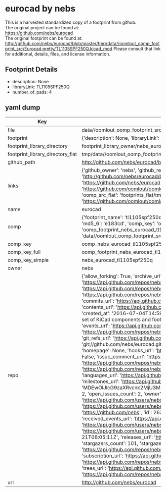 # eurocad by nebs  
This is a harvested standardized copy of a footprint from github.  
The original project can be found at:  
https://github.com/nebs/eurocad  
The original footprint can be found at:
http://github.com/nebs/eurocad/blob/master/tmp/data//oomlout_oomp_footprint_src/Eurocad.pretty/TL1105SPF250Q.kicad_mod
Please consult that link for additional, details, files, and license information.  
## Footprint Details
* description: None  
* libraryLink: TL1105SPF250Q  
* number_of_pads: 4  
## yaml dump  
| Key | Value |  
| --- | --- |  
| file | data//oomlout_oomp_footprint_src/eurocad/Eurocad.pretty/TL1105SPF250Q.kicad_mod |  
| footprint | {'description': None, 'libraryLink': 'TL1105SPF250Q', 'number_of_pads': 4} |  
| footprint_library_directory | footprint_library_owner/nebs_eurocad |  
| footprint_library_directory_flat | tmp/data//oomlout_oomp_footprint_src/footprints_flat/nebs_eurocad_tl1105spf250q/working |  
| github_path | http://github.com/nebs/eurocad/blob/master/tmp/data//oomlout_oomp_footprint_src/Eurocad.pretty/TL1105SPF250Q.kicad_mod |  
| links | {'github_owner': 'nebs', 'github_repo_name': 'eurocad', 'github_src': 'http://github.com/nebs/eurocad/blob/master/tmp/data//oomlout_oomp_footprint_src/Eurocad.pretty/TL1105SPF250Q.kicad_mod', 'github_src_repo': 'https://github.com/nebs/eurocad', 'oomp_bot': 'tmp/data//oomlout_oomp_footprint_src/footprints/nebs_eurocad_tl1105spf250q/working', 'oomp_bot_github': 'https://github.com/oomlout/oomlout_oomp_footprint_bot/tree/main/tmp/data//oomlout_oomp_footprint_src/footprints/nebs_eurocad_tl1105spf250q/working', 'oomp_src_flat': 'footprints_flat/tmp/data//oomlout_oomp_footprint_src/footprints_flat/nebs_eurocad_tl1105spf250q/working', 'oomp_src_flat_github': 'https://github.com/oomlout/oomlout_oomp_footprint_src/tree/main/tmp/data//oomlout_oomp_footprint_src/footprints_flat/nebs_eurocad_tl1105spf250q/working'} |  
| name | eurocad |  
| oomp | {'footprint_name': 'tl1105spf250q', 'library_name': 'eurocad', 'md5': 'e183cde9f97f2497b6a58490899d09dc', 'md5_10': 'e183cde9f9', 'md5_5': 'e183c', 'md5_6': 'e183cd', 'oomp_key': 'oomp_nebs_eurocad_tl1105spf250q', 'oomp_key_extra': 'oomp_footprint_nebs_eurocad_tl1105spf250q', 'oomp_key_full': 'oomp_footprint_nebs_eurocad_tl1105spf250q_e183cd', 'oomp_key_simple': 'nebs_eurocad_tl1105spf250q', 'original_filename': 'data//oomlout_oomp_footprint_src/eurocad/Eurocad.pretty/TL1105SPF250Q.kicad_mod', 'owner_name': 'nebs'} |  
| oomp_key | oomp_nebs_eurocad_tl1105spf250q |  
| oomp_key_full | oomp_footprint_nebs_eurocad_tl1105spf250q |  
| oomp_key_simple | nebs_eurocad_tl1105spf250q |  
| owner | nebs |  
| repo | {'allow_forking': True, 'archive_url': 'https://api.github.com/repos/nebs/eurocad/{archive_format}{/ref}', 'archived': False, 'assignees_url': 'https://api.github.com/repos/nebs/eurocad/assignees{/user}', 'blobs_url': 'https://api.github.com/repos/nebs/eurocad/git/blobs{/sha}', 'branches_url': 'https://api.github.com/repos/nebs/eurocad/branches{/branch}', 'clone_url': 'https://github.com/nebs/eurocad.git', 'collaborators_url': 'https://api.github.com/repos/nebs/eurocad/collaborators{/collaborator}', 'comments_url': 'https://api.github.com/repos/nebs/eurocad/comments{/number}', 'commits_url': 'https://api.github.com/repos/nebs/eurocad/commits{/sha}', 'compare_url': 'https://api.github.com/repos/nebs/eurocad/compare/{base}...{head}', 'contents_url': 'https://api.github.com/repos/nebs/eurocad/contents/{+path}', 'contributors_url': 'https://api.github.com/repos/nebs/eurocad/contributors', 'created_at': '2016-07-04T14:59:07Z', 'default_branch': 'master', 'deployments_url': 'https://api.github.com/repos/nebs/eurocad/deployments', 'description': 'A set of KiCad components and footprints I use in Eurorack modules.', 'disabled': False, 'downloads_url': 'https://api.github.com/repos/nebs/eurocad/downloads', 'events_url': 'https://api.github.com/repos/nebs/eurocad/events', 'fork': False, 'forks': 15, 'forks_count': 15, 'forks_url': 'https://api.github.com/repos/nebs/eurocad/forks', 'full_name': 'nebs/eurocad', 'git_commits_url': 'https://api.github.com/repos/nebs/eurocad/git/commits{/sha}', 'git_refs_url': 'https://api.github.com/repos/nebs/eurocad/git/refs{/sha}', 'git_tags_url': 'https://api.github.com/repos/nebs/eurocad/git/tags{/sha}', 'git_url': 'git://github.com/nebs/eurocad.git', 'has_discussions': False, 'has_downloads': True, 'has_issues': True, 'has_pages': False, 'has_projects': True, 'has_wiki': True, 'homepage': None, 'hooks_url': 'https://api.github.com/repos/nebs/eurocad/hooks', 'html_url': 'https://github.com/nebs/eurocad', 'id': 62570140, 'is_template': False, 'issue_comment_url': 'https://api.github.com/repos/nebs/eurocad/issues/comments{/number}', 'issue_events_url': 'https://api.github.com/repos/nebs/eurocad/issues/events{/number}', 'issues_url': 'https://api.github.com/repos/nebs/eurocad/issues{/number}', 'keys_url': 'https://api.github.com/repos/nebs/eurocad/keys{/key_id}', 'labels_url': 'https://api.github.com/repos/nebs/eurocad/labels{/name}', 'language': None, 'languages_url': 'https://api.github.com/repos/nebs/eurocad/languages', 'license': None, 'merges_url': 'https://api.github.com/repos/nebs/eurocad/merges', 'milestones_url': 'https://api.github.com/repos/nebs/eurocad/milestones{/number}', 'mirror_url': None, 'name': 'eurocad', 'network_count': 15, 'node_id': 'MDEwOlJlcG9zaXRvcnk2MjU3MDE0MA==', 'notifications_url': 'https://api.github.com/repos/nebs/eurocad/notifications{?since,all,participating}', 'open_issues': 2, 'open_issues_count': 2, 'owner': {'avatar_url': 'https://avatars.githubusercontent.com/u/2637098?v=4', 'events_url': 'https://api.github.com/users/nebs/events{/privacy}', 'followers_url': 'https://api.github.com/users/nebs/followers', 'following_url': 'https://api.github.com/users/nebs/following{/other_user}', 'gists_url': 'https://api.github.com/users/nebs/gists{/gist_id}', 'gravatar_id': '', 'html_url': 'https://github.com/nebs', 'id': 2637098, 'login': 'nebs', 'node_id': 'MDQ6VXNlcjI2MzcwOTg=', 'organizations_url': 'https://api.github.com/users/nebs/orgs', 'received_events_url': 'https://api.github.com/users/nebs/received_events', 'repos_url': 'https://api.github.com/users/nebs/repos', 'site_admin': False, 'starred_url': 'https://api.github.com/users/nebs/starred{/owner}{/repo}', 'subscriptions_url': 'https://api.github.com/users/nebs/subscriptions', 'type': 'User', 'url': 'https://api.github.com/users/nebs'}, 'private': False, 'pulls_url': 'https://api.github.com/repos/nebs/eurocad/pulls{/number}', 'pushed_at': '2020-09-21T08:05:11Z', 'releases_url': 'https://api.github.com/repos/nebs/eurocad/releases{/id}', 'size': 18, 'ssh_url': 'git@github.com:nebs/eurocad.git', 'stargazers_count': 101, 'stargazers_url': 'https://api.github.com/repos/nebs/eurocad/stargazers', 'statuses_url': 'https://api.github.com/repos/nebs/eurocad/statuses/{sha}', 'subscribers_count': 10, 'subscribers_url': 'https://api.github.com/repos/nebs/eurocad/subscribers', 'subscription_url': 'https://api.github.com/repos/nebs/eurocad/subscription', 'svn_url': 'https://github.com/nebs/eurocad', 'tags_url': 'https://api.github.com/repos/nebs/eurocad/tags', 'teams_url': 'https://api.github.com/repos/nebs/eurocad/teams', 'temp_clone_token': None, 'topics': [], 'trees_url': 'https://api.github.com/repos/nebs/eurocad/git/trees{/sha}', 'updated_at': '2023-09-07T05:53:04Z', 'url': 'https://api.github.com/repos/nebs/eurocad', 'visibility': 'public', 'watchers': 101, 'watchers_count': 101, 'web_commit_signoff_required': False} |  
| url | http://github.com/nebs/eurocad |  

